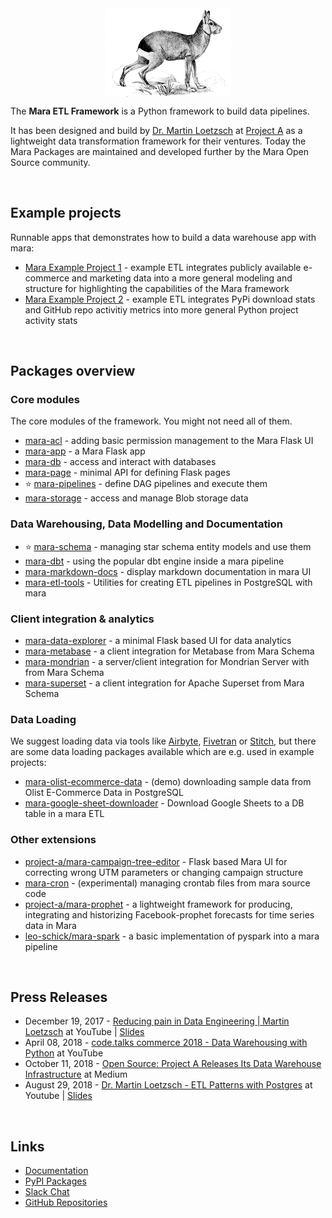 <img src="https://github.com/mara/.github/raw/main/assets/mara-animal.jpg"  style="width:40%; margin-left: auto; margin-right:auto; display:block;">

The **Mara ETL Framework** is a Python framework to build data pipelines.


It has been designed and build by [Dr. Martin Loetzsch](https://github.com/martin-loetzsch) at [Project A](https://github.com/project-a) as a lightweight data transformation framework for their ventures. Today the Mara Packages are maintained and developed further by the Mara Open Source community.

&nbsp;

Example projects
----------------

Runnable apps that demonstrates how to build a data warehouse app with mara:

* [Mara Example Project 1](https://github.com/mara/mara-example-project-1) - example ETL integrates publicly available e-commerce and marketing data into a more general modeling and structure for highlighting the capabilities of the Mara framework
* [Mara Example Project 2](https://github.com/mara/mara-example-project-2) - example ETL integrates PyPi download stats and GitHub repo activitiy metrics into more general Python project activity stats

&nbsp;

Packages overview
-----------------

### Core modules

The core modules of the framework. You might not need all of them.

* [mara-acl](https://github.com/mara/mara-acl) - adding basic permission management to the Mara Flask UI
* [mara-app](https://github.com/mara/mara-app) - a Mara Flask app
* [mara-db](https://github.com/mara/mara-db) - access and interact with databases
* [mara-page](https://github.com/mara/mara-page) - minimal API for defining Flask pages
* :star: [mara-pipelines](https://github.com/mara/mara-pipelines) - define DAG pipelines and execute them
* [mara-storage](https://github.com/mara/mara-storage) - access and manage Blob storage data

### Data Warehousing, Data Modelling and Documentation

* :star: [mara-schema](https://github.com/mara/mara-schema) - managing star schema entity models and use them
* [mara-dbt](https://github.com/mara/mara-dbt) - using the popular dbt engine inside a mara pipeline
* [mara-markdown-docs](https://github.com/mara/mara-markdown-docs) - display markdown documentation in mara UI
* [mara-etl-tools](https://github.com/mara/mara-etl-tools) - Utilities for creating ETL pipelines in PostgreSQL with mara

### Client integration & analytics

* [mara-data-explorer](https://github.com/mara/mara-data-explorer) - a minimal Flask based UI for data analytics
* [mara-metabase](https://github.com/mara/mara-metabase) - a client integration for Metabase from Mara Schema
* [mara-mondrian](https://github.com/mara/mara-mondrian) - a server/client integration for Mondrian Server with from Mara Schema
* [mara-superset](https://mara-superset.readthedocs.io/en/latest/) - a client integration for Apache Superset from Mara Schema

### Data Loading

We suggest loading data via tools like [Airbyte](https://airbyte.com/), [Fivetran](https://www.fivetran.com/) or [Stitch](https://www.stitchdata.com/), but there are some data loading packages available which are e.g. used in example projects:

* [mara-olist-ecommerce-data](https://github.com/mara/mara-olist-ecommerce-data) - (demo) downloading sample data from Olist E-Commerce Data in PostgreSQL
* [mara-google-sheet-downloader](https://github.com/mara/mara-google-sheet-downloader) - Download Google Sheets to a DB table in a mara ETL

### Other extensions

* [project-a/mara-campaign-tree-editor](https://github.com/project-a/mara-campaign-tree-editor) - Flask based Mara UI for correcting wrong UTM parameters or changing campaign structure
* [mara-cron](https://github.com/mara/mara-cron) - (experimental) managing crontab files from mara source code
* [project-a/mara-prophet](https://github.com/project-a/mara-prophet) - a lightweight framework for producing, integrating and historizing Facebook-prophet forecasts for time series data in Mara
* [leo-schick/mara-spark](https://github.com/leo-schick/mara-spark) - a basic implementation of pyspark into a mara pipeline

&nbsp;

Press Releases
--------------

* December 19, 2017 - [Reducing pain in Data Engineering | Martin Loetzsch](https://www.youtube.com/watch?v=WDBF3OMqltk) at YouTube | [Slides](https://www.slideshare.net/martinloetzsch/reducing-pain-in-data-engineering-data-natives-2017)
* April 08, 2018 - [code.talks commerce 2018 - Data Warehousing with Python](https://www.youtube.com/watch?v=GdtFuOah-5c) at YouTube
* October 11, 2018 - [Open Source: Project A Releases Its Data Warehouse Infrastructure](https://medium.com/@Project_A_Ventures/project-a-the-operational-vc-open-source-project-a-releases-its-data-warehouse-infrastructure-ba0993fb7b2) at Medium
* August 29, 2018 - [Dr. Martin Loetzsch - ETL Patterns with Postgres](https://www.youtube.com/watch?v=whwNi21jAm4) at Youtube | [Slides](https://www.slideshare.net/martinloetzsch/etl-patterns-with-postgres)

&nbsp;

Links
-----

* [Documentation](https://mara.readthedocs.io/)
* [PyPI Packages](https://pypi.org/user/mara-pypi-upload-account/)
* [Slack Chat](https://join.slack.com/t/mara-users/shared_invite/zt-1b2y0rr37-KXTnXtIqdxOTcNBTD2tQ4A)
* [GitHub Repositories](https://github.com/orgs/mara/repositories)
